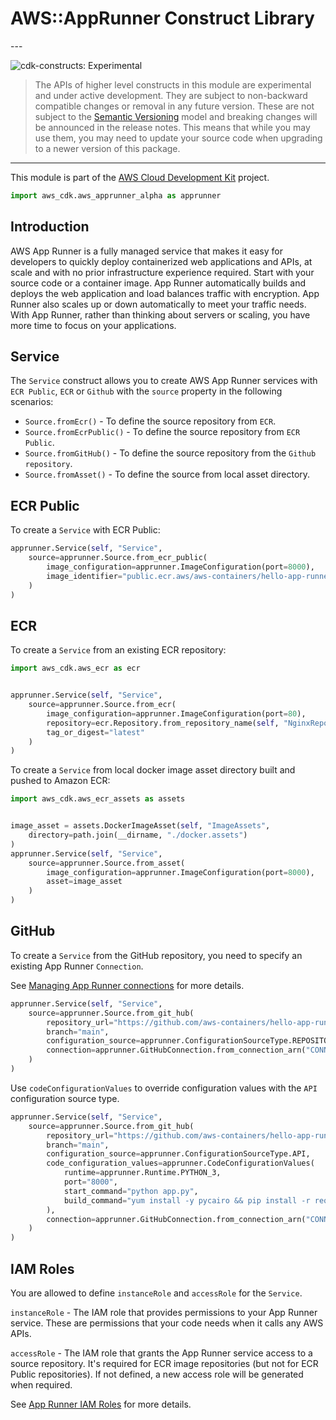 # AWS::AppRunner Construct Library

<!--BEGIN STABILITY BANNER-->---


![cdk-constructs: Experimental](https://img.shields.io/badge/cdk--constructs-experimental-important.svg?style=for-the-badge)

> The APIs of higher level constructs in this module are experimental and under active development.
> They are subject to non-backward compatible changes or removal in any future version. These are
> not subject to the [Semantic Versioning](https://semver.org/) model and breaking changes will be
> announced in the release notes. This means that while you may use them, you may need to update
> your source code when upgrading to a newer version of this package.

---
<!--END STABILITY BANNER-->

This module is part of the [AWS Cloud Development Kit](https://github.com/aws/aws-cdk) project.

```python
import aws_cdk.aws_apprunner_alpha as apprunner
```

## Introduction

AWS App Runner is a fully managed service that makes it easy for developers to quickly deploy containerized web applications and APIs, at scale and with no prior infrastructure experience required. Start with your source code or a container image. App Runner automatically builds and deploys the web application and load balances traffic with encryption. App Runner also scales up or down automatically to meet your traffic needs. With App Runner, rather than thinking about servers or scaling, you have more time to focus on your applications.

## Service

The `Service` construct allows you to create AWS App Runner services with `ECR Public`, `ECR` or `Github` with the `source` property in the following scenarios:

* `Source.fromEcr()` - To define the source repository from `ECR`.
* `Source.fromEcrPublic()` - To define the source repository from `ECR Public`.
* `Source.fromGitHub()` - To define the source repository from the `Github repository`.
* `Source.fromAsset()` - To define the source from local asset directory.

## ECR Public

To create a `Service` with ECR Public:

```python
apprunner.Service(self, "Service",
    source=apprunner.Source.from_ecr_public(
        image_configuration=apprunner.ImageConfiguration(port=8000),
        image_identifier="public.ecr.aws/aws-containers/hello-app-runner:latest"
    )
)
```

## ECR

To create a `Service` from an existing ECR repository:

```python
import aws_cdk.aws_ecr as ecr


apprunner.Service(self, "Service",
    source=apprunner.Source.from_ecr(
        image_configuration=apprunner.ImageConfiguration(port=80),
        repository=ecr.Repository.from_repository_name(self, "NginxRepository", "nginx"),
        tag_or_digest="latest"
    )
)
```

To create a `Service` from local docker image asset directory  built and pushed to Amazon ECR:

```python
import aws_cdk.aws_ecr_assets as assets


image_asset = assets.DockerImageAsset(self, "ImageAssets",
    directory=path.join(__dirname, "./docker.assets")
)
apprunner.Service(self, "Service",
    source=apprunner.Source.from_asset(
        image_configuration=apprunner.ImageConfiguration(port=8000),
        asset=image_asset
    )
)
```

## GitHub

To create a `Service` from the GitHub repository, you need to specify an existing App Runner `Connection`.

See [Managing App Runner connections](https://docs.aws.amazon.com/apprunner/latest/dg/manage-connections.html) for more details.

```python
apprunner.Service(self, "Service",
    source=apprunner.Source.from_git_hub(
        repository_url="https://github.com/aws-containers/hello-app-runner",
        branch="main",
        configuration_source=apprunner.ConfigurationSourceType.REPOSITORY,
        connection=apprunner.GitHubConnection.from_connection_arn("CONNECTION_ARN")
    )
)
```

Use `codeConfigurationValues` to override configuration values with the `API` configuration source type.

```python
apprunner.Service(self, "Service",
    source=apprunner.Source.from_git_hub(
        repository_url="https://github.com/aws-containers/hello-app-runner",
        branch="main",
        configuration_source=apprunner.ConfigurationSourceType.API,
        code_configuration_values=apprunner.CodeConfigurationValues(
            runtime=apprunner.Runtime.PYTHON_3,
            port="8000",
            start_command="python app.py",
            build_command="yum install -y pycairo && pip install -r requirements.txt"
        ),
        connection=apprunner.GitHubConnection.from_connection_arn("CONNECTION_ARN")
    )
)
```

## IAM Roles

You are allowed to define `instanceRole` and `accessRole` for the `Service`.

`instanceRole` - The IAM role that provides permissions to your App Runner service. These are permissions that
your code needs when it calls any AWS APIs.

`accessRole` - The IAM role that grants the App Runner service access to a source repository. It's required for
ECR image repositories (but not for ECR Public repositories). If not defined, a new access role will be generated
when required.

See [App Runner IAM Roles](https://docs.aws.amazon.com/apprunner/latest/dg/security_iam_service-with-iam.html#security_iam_service-with-iam-roles) for more details.
